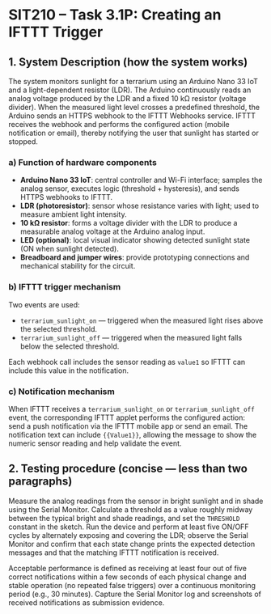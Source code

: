 # SIT210 – Task 3.1P: Creating an IFTTT Trigger

## 1. System Description (how the system works)
The system monitors sunlight for a terrarium using an Arduino Nano 33 IoT and a light-dependent resistor (LDR). The Arduino continuously reads an analog voltage produced by the LDR and a fixed 10 kΩ resistor (voltage divider). When the measured light level crosses a predefined threshold, the Arduino sends an HTTPS webhook to the IFTTT Webhooks service. IFTTT receives the webhook and performs the configured action (mobile notification or email), thereby notifying the user that sunlight has started or stopped.

### a) Function of hardware components
- **Arduino Nano 33 IoT**: central controller and Wi-Fi interface; samples the analog sensor, executes logic (threshold + hysteresis), and sends HTTPS webhooks to IFTTT.  
- **LDR (photoresistor)**: sensor whose resistance varies with light; used to measure ambient light intensity.  
- **10 kΩ resistor**: forms a voltage divider with the LDR to produce a measurable analog voltage at the Arduino analog input.  
- **LED (optional)**: local visual indicator showing detected sunlight state (ON when sunlight detected).  
- **Breadboard and jumper wires**: provide prototyping connections and mechanical stability for the circuit.

### b) IFTTT trigger mechanism
Two events are used:
- `terrarium_sunlight_on` — triggered when the measured light rises above the selected threshold.
- `terrarium_sunlight_off` — triggered when the measured light falls below the selected threshold.

Each webhook call includes the sensor reading as `value1` so IFTTT can include this value in the notification.

### c) Notification mechanism
When IFTTT receives a `terrarium_sunlight_on` or `terrarium_sunlight_off` event, the corresponding IFTTT applet performs the configured action: send a push notification via the IFTTT mobile app or send an email. The notification text can include `{{Value1}}`, allowing the message to show the numeric sensor reading and help validate the event.

## 2. Testing procedure (concise — less than two paragraphs)
Measure the analog readings from the sensor in bright sunlight and in shade using the Serial Monitor. Calculate a threshold as a value roughly midway between the typical bright and shade readings, and set the `THRESHOLD` constant in the sketch. Run the device and perform at least five ON/OFF cycles by alternately exposing and covering the LDR; observe the Serial Monitor and confirm that each state change prints the expected detection messages and that the matching IFTTT notification is received.

Acceptable performance is defined as receiving at least four out of five correct notifications within a few seconds of each physical change and stable operation (no repeated false triggers) over a continuous monitoring period (e.g., 30 minutes). Capture the Serial Monitor log and screenshots of received notifications as submission evidence.




